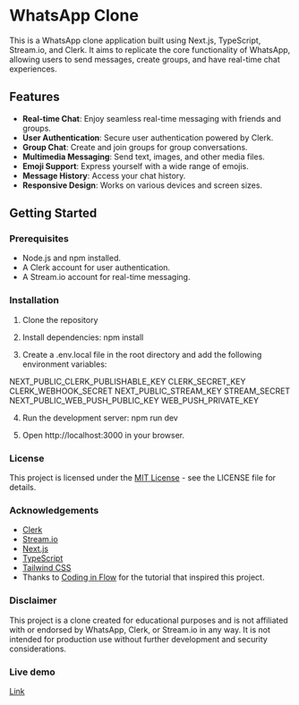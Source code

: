# WhatsApp Clone

This is a WhatsApp clone application built using Next.js, TypeScript, Stream.io, and Clerk. It aims to replicate the core functionality of WhatsApp, allowing users to send messages, create groups, and have real-time chat experiences.

## Features

- **Real-time Chat**: Enjoy seamless real-time messaging with friends and groups.
- **User Authentication**: Secure user authentication powered by Clerk.
- **Group Chat**: Create and join groups for group conversations.
- **Multimedia Messaging**: Send text, images, and other media files.
- **Emoji Support**: Express yourself with a wide range of emojis.
- **Message History**: Access your chat history.
- **Responsive Design**: Works on various devices and screen sizes.

## Getting Started

### Prerequisites

- Node.js and npm installed.
- A Clerk account for user authentication.
- A Stream.io account for real-time messaging.

### Installation

1. Clone the repository

2. Install dependencies: npm install

3. Create a .env.local file in the root directory and add the following environment variables:

NEXT_PUBLIC_CLERK_PUBLISHABLE_KEY
CLERK_SECRET_KEY
CLERK_WEBHOOK_SECRET
NEXT_PUBLIC_STREAM_KEY
STREAM_SECRET
NEXT_PUBLIC_WEB_PUSH_PUBLIC_KEY
WEB_PUSH_PRIVATE_KEY

4. Run the development server: npm run dev

5. Open http://localhost:3000 in your browser.

### License

This project is licensed under the [MIT License](https://www.mit.edu/~amini/LICENSE.md) - see the LICENSE file for details.

### Acknowledgements

- [Clerk](https://clerk.dev/)
- [Stream.io](https://getstream.io/)
- [Next.js](https://nextjs.org/)
- [TypeScript](https://www.typescriptlang.org/)
- [Tailwind CSS](https://tailwindcss.com/)
- Thanks to [Coding in Flow](https://www.youtube.com/c/codinginflow) for the tutorial that inspired this project.

### Disclaimer

This project is a clone created for educational purposes and is not affiliated with or endorsed by WhatsApp, Clerk, or Stream.io in any way. It is not intended for production use without further development and security considerations.

### Live demo

[Link](https://whatsapp-clone-next-j4au9qsay-fabiosm46.vercel.app/)